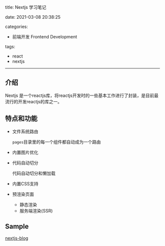 title: Nextjs 学习笔记

date: 2021-03-08 20:38:25

categories:
- 前端开发 Frontend Development

tags:
- react
- nextjs
---

## 介绍
Nextjs 是一个reactjs库，将reactjs开发时的一些基本工作进行了封装，是目前最流行的开发reactjs的库之一。

<!--more-->

## 特点和功能

* 文件系统路由

  `pages`目录里的每一个组件都自动成为一个路由

* 内置图片优化

* 代码自动切分

    代码自动切分和懒加载

* 内置CSS支持

* 预渲染页面

  - 静态渲染
  - 服务端渲染(SSR)


## Sample

[nextjs-blog](https://github.com/ityuhui/nextjs-blog)